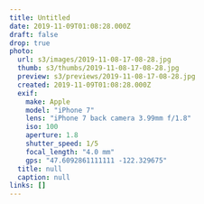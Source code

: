 ```yaml
---
title: Untitled
date: 2019-11-09T01:08:28.000Z
draft: false
drop: true
photo:
  url: s3/images/2019-11-08-17-08-28.jpg
  thumb: s3/thumbs/2019-11-08-17-08-28.jpg
  preview: s3/previews/2019-11-08-17-08-28.jpg
  created: 2019-11-09T01:08:28.000Z
  exif:
    make: Apple
    model: "iPhone 7"
    lens: "iPhone 7 back camera 3.99mm f/1.8"
    iso: 100
    aperture: 1.8
    shutter_speed: 1/5
    focal_length: "4.0 mm"
    gps: "47.6092861111111 -122.329675"
  title: null
  caption: null
links: []
---
```

